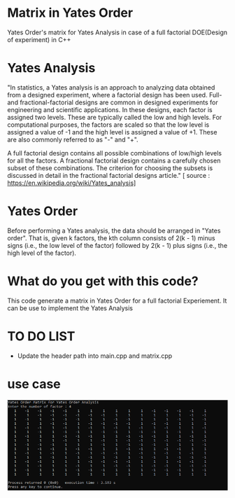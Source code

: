 # Matrix in Yates Order
 Yates Order's matrix for Yates Analysis in case of a full factorial DOE(Design of experiment) in C++

# Yates Analysis
 "In statistics, a Yates analysis is an approach to analyzing data obtained from a designed experiment, where a factorial design has been used. Full- and fractional-factorial designs are common in designed experiments for engineering and scientific applications. In these designs, each factor is assigned two levels. These are typically called the low and high levels. For computational purposes, the factors are scaled so that the low level is assigned a value of -1 and the high level is assigned a value of +1. These are also commonly referred to as "-" and "+".

A full factorial design contains all possible combinations of low/high levels for all the factors. A fractional factorial design contains a carefully chosen subset of these combinations. The criterion for choosing the subsets is discussed in detail in the fractional factorial designs article."  [ source : https://en.wikipedia.org/wiki/Yates_analysis]


# Yates Order

Before performing a Yates analysis, the data should be arranged in "Yates order". That is, given k factors, the kth column consists of 2(k - 1) minus signs (i.e., the low level of the factor) followed by 2(k - 1) plus signs (i.e., the high level of the factor).

# What do you get with this code?
This code generate a matrix in Yates Order for a full factorial Experiement. It can be use to implement the Yates Analysis

# TO DO LIST
- Update the header path into main.cpp and matrix.cpp

# use case
![alt text](https://github.com/Stephane-ETA/Matrix-in-Yates-Order/blob/main/usecase.PNG?raw=true)